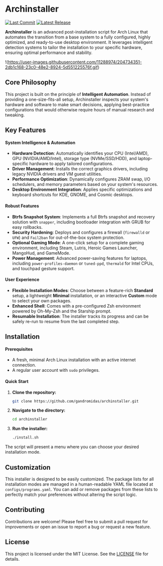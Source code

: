 # Archinstaller

[![Last Commit](https://img.shields.io/github/last-commit/GAndromidas/archinstaller.svg?style=for-the-badge)](https://github.com/GAndromidas/archinstaller/commits/main)
[![Latest Release](https://img.shields.io/github/v/release/GAndromidas/archinstaller.svg?style=for-the-badge)](https://github.com/GAndromidas/archinstaller/releases)

**Archinstaller** is an advanced post-installation script for Arch Linux that automates the transition from a base system to a fully configured, highly optimized, and ready-to-use desktop environment. It leverages intelligent detection systems to tailor the installation to your specific hardware, ensuring optimal performance and stability.

!(https://user-images.githubusercontent.com/11288974/204734351-2db1c168-23c0-48e2-8924-5d551225576f.gif)

## Core Philosophy

This project is built on the principle of **Intelligent Automation**. Instead of providing a one-size-fits-all setup, Archinstaller inspects your system's hardware and software to make smart decisions, applying best-practice configurations that would otherwise require hours of manual research and tweaking.

## Key Features

#### System Intelligence & Automation
*   **Hardware Detection**: Automatically identifies your CPU (Intel/AMD), GPU (NVIDIA/AMD/Intel), storage type (NVMe/SSD/HDD), and laptop-specific hardware to apply tailored configurations.
*   **Driver Management**: Installs the correct graphics drivers, including legacy NVIDIA drivers and VM guest utilities.
*   **Performance Optimization**: Dynamically configures ZRAM swap, I/O schedulers, and memory parameters based on your system's resources.
*   **Desktop Environment Integration**: Applies specific optimizations and keyboard shortcuts for KDE, GNOME, and Cosmic desktops.

#### Robust Features
*   **Btrfs Snapshot System**: Implements a full Btrfs snapshot and recovery solution with `snapper`, including bootloader integration with GRUB for easy rollbacks.
*   **Security Hardening**: Deploys and configures a firewall (`firewalld` or `UFW`) and `Fail2ban` for out-of-the-box system protection.
*   **Optional Gaming Mode**: A one-click setup for a complete gaming environment, including Steam, Lutris, Heroic Games Launcher, MangoHud, and GameMode.
*   **Power Management**: Advanced power-saving features for laptops, including `power-profiles-daemon` or `tuned-ppd`, `thermald` for Intel CPUs, and touchpad gesture support.

#### User Experience
*   **Flexible Installation Modes**: Choose between a feature-rich **Standard** setup, a lightweight **Minimal** installation, or an interactive **Custom** mode to select your own packages.
*   **Enhanced Shell**: Comes with a pre-configured Zsh environment powered by Oh-My-Zsh and the Starship prompt.
*   **Resumable Installation**: The installer tracks its progress and can be safely re-run to resume from the last completed step.

## Installation

#### Prerequisites
*   A fresh, minimal Arch Linux installation with an active internet connection.
*   A regular user account with `sudo` privileges.

#### Quick Start
1.  **Clone the repository:**
    ```bash
    git clone https://github.com/gandromidas/archinstaller.git
    ```
2.  **Navigate to the directory:**
    ```bash
    cd archinstaller
    ```
3.  **Run the installer:**
    ```bash
    ./install.sh
    ```
The script will present a menu where you can choose your desired installation mode.

## Customization
This installer is designed to be easily customized. The package lists for all installation modes are managed in a human-readable YAML file located at `configs/programs.yaml`. You can add or remove packages from these lists to perfectly match your preferences without altering the script logic.

## Contributing
Contributions are welcome! Please feel free to submit a pull request for improvements or open an issue to report a bug or request a new feature.

## License
This project is licensed under the MIT License. See the [LICENSE](LICENSE) file for details.
